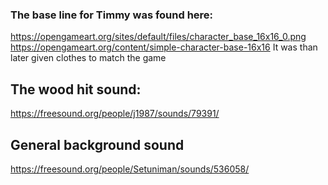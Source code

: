 ### The base line for Timmy was found here:
https://opengameart.org/sites/default/files/character_base_16x16_0.png
https://opengameart.org/content/simple-character-base-16x16
It was than later given clothes to match the game

## The wood hit sound:
https://freesound.org/people/j1987/sounds/79391/

## General background sound
https://freesound.org/people/Setuniman/sounds/536058/ 
